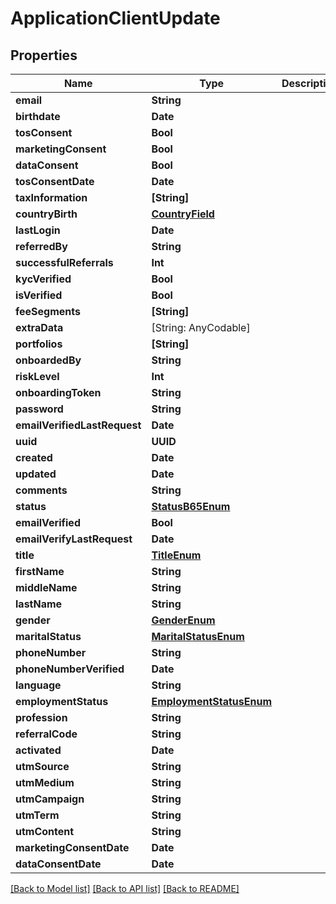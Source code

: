 # ApplicationClientUpdate

## Properties
Name | Type | Description | Notes
------------ | ------------- | ------------- | -------------
**email** | **String** |  | 
**birthdate** | **Date** |  | [optional] 
**tosConsent** | **Bool** |  | [optional] 
**marketingConsent** | **Bool** |  | [optional] 
**dataConsent** | **Bool** |  | [optional] 
**tosConsentDate** | **Date** |  | [readonly] 
**taxInformation** | **[String]** |  | [readonly] 
**countryBirth** | [**CountryField**](CountryField.md) |  | 
**lastLogin** | **Date** |  | [readonly] 
**referredBy** | **String** |  | 
**successfulReferrals** | **Int** |  | [readonly] 
**kycVerified** | **Bool** |  | [readonly] 
**isVerified** | **Bool** |  | [readonly] 
**feeSegments** | **[String]** |  | [readonly] 
**extraData** | [String: AnyCodable] |  | [optional] 
**portfolios** | **[String]** |  | [readonly] 
**onboardedBy** | **String** |  | [optional] 
**riskLevel** | **Int** |  | [readonly] 
**onboardingToken** | **String** |  | [readonly] 
**password** | **String** |  | [optional] 
**emailVerifiedLastRequest** | **Date** |  | [optional] 
**uuid** | **UUID** |  | [readonly] 
**created** | **Date** |  | [readonly] 
**updated** | **Date** |  | [readonly] 
**comments** | **String** |  | [optional] 
**status** | [**StatusB65Enum**](StatusB65Enum.md) |  | [readonly] 
**emailVerified** | **Bool** |  | [optional] 
**emailVerifyLastRequest** | **Date** |  | [optional] 
**title** | [**TitleEnum**](TitleEnum.md) |  | [optional] 
**firstName** | **String** |  | [optional] 
**middleName** | **String** |  | [optional] 
**lastName** | **String** |  | [optional] 
**gender** | [**GenderEnum**](GenderEnum.md) |  | [optional] 
**maritalStatus** | [**MaritalStatusEnum**](MaritalStatusEnum.md) |  | [optional] 
**phoneNumber** | **String** |  | [optional] 
**phoneNumberVerified** | **Date** |  | [optional] 
**language** | **String** |  | 
**employmentStatus** | [**EmploymentStatusEnum**](EmploymentStatusEnum.md) |  | [optional] 
**profession** | **String** |  | [optional] 
**referralCode** | **String** |  | [optional] 
**activated** | **Date** |  | [optional] 
**utmSource** | **String** |  | [optional] 
**utmMedium** | **String** |  | [optional] 
**utmCampaign** | **String** |  | [optional] 
**utmTerm** | **String** |  | [optional] 
**utmContent** | **String** |  | [optional] 
**marketingConsentDate** | **Date** |  | [readonly] 
**dataConsentDate** | **Date** |  | [readonly] 

[[Back to Model list]](../README.md#documentation-for-models) [[Back to API list]](../README.md#documentation-for-api-endpoints) [[Back to README]](../README.md)



